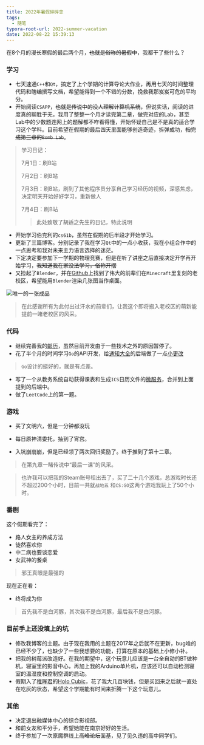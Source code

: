 ```yaml
---
title: 2022年暑假碎碎念
tags:
  - 随笔
typora-root-url: 2022-summer-vacation
date: 2022-08-22 15:39:13
---
```


在8个月的漫长寒假的最后两个月，~~也就是俗称的暑假中~~，我都干了些什么？

<!--more-->

### 学习

- 七天速通`C++`和`Qt`，搞定了上个学期的计算导论大作业，再用七天的时间整理代码和~~瞎编~~撰写文档，希望能得到一个不错的分数，挽救我那岌岌可危的平均分。
- 开始阅读`CSAPP`，~~也就是传说中的没人理解计算机系统~~，但说实话，阅读的进度真的聊胜于无，我用了整整一个月才读完第二章，做完对应的Lab，甚至Lab中的少数题连网上的题解都不咋看得懂，开始怀疑自己是不是真的适合学习这个学科。目前希望在假期的最后四天里面能够创造奇迹，拆弹成功，~~指完成第三章的`Bomb Lab`~~。

> 学习日记：
>
> 7月1日：刷B站
>
> 7月2日：刷B站
>
> 7月3日：刷B站，刷到了其他程序员分享自己学习经历的视频，深感焦虑，决定明天开始好好学习，重新做人
>
> 7月4日：刷B站
>
> > 此处致敬了胡适之先生的日记，特此说明

- 开始学习伯克利的`cs61b`，虽然在假期的后半段才开始学习。
- 更新了三篇博客。分别记录了我在学习`Qt`中的一点小收获，我在小组合作中的一点思考和我对未来主力语言选择的迷茫。
- 下定决定要参加下一学期的物理竞赛，但是在听了讲座之后直接决定开学再开始学习，~~我知道我在家没法学习，俗称开摆~~
- 又捡起了`Blender`，并在[Github](https://github.com/tanjian1998/bupt_minecraft)上找到了伟大的前辈们在`Minecraft`里复刻的老校区，希望能用`Blender`渲染几张图当作桌面。

![唯一的一张成品](result1.png)

> 在此感谢所有为此付出过汗水的前辈们，让我这个即将搬入老校区的萌新能提前一睹老校区的风采。

### 代码

- 继续完善我的[邮历](https://github.com/jackfiled/post_calendar_android)，虽然目前开发由于一些技术之外的原因暂停了。
- 花了半个月的时间学习`Go`的API开发，给[通知大全](https://squidward.top/)的后端做了一点[小更改](https://gitee.com/zoctopus/ddlgo-back/pulls/2)

> `Go`设计的挺好的，就是有点差。

- 写了一个从教务系统自动获得课表和生成`ICS`日历文件的[微服务](https://github.com/jackfiled/JWGLService)，合并到上面提到的后端中。
- 做了`LeetCode`上的第一题。

### 游戏

- 买了文明六，但是一分钟都没玩
- 每日原神清委托，抽到了宵宫。

- 入坑崩崩崩，但是已经领了两次回归奖励了。终于推到了第十二章。

> 在第九章一睹传说中“最后一课”的风采。

> 也许我可以把我的Steam账号租出去了，买了二十几个游戏，总游戏时长还不超过200个小时，目前一共就`战地五` 和`CS:GO`这两个游戏我玩上了50个小时。

### 番剧

这个假期看完了：

- 路人女主的养成方法
- 徒然喜欢你
- 中二病也要谈恋爱
- 女武神的餐桌

> 邪王真眼是最强的

现在正在看：

- 终将成为你

> 首先我不是白河豚，其次我不是白河豚，最后我不是白河豚。

### 目前手上还没填上的坑

- 修改我博客的主题。由于现在我用的主题在2017年之后就不在更新，bug啥的已经不少了，也缺少了一些我想要的功能，打算在原本的基础上小修小补。
- 把我的树莓派改造好。在我的期望中，这个玩意儿应该是一台全自动的BT做种机，寝室里的影音中心，再加上我的Arduino单片机，应该还可以自动检测寝室的温湿度和控制空调的启动。
- 假期入了[稚晖君](https://space.bilibili.com/20259914)的[Holo Cubic](https://www.bilibili.com/video/BV1VA411p7MD)，花了我大几百块钱，但是买回来之后就一直处在吃灰的状态，希望这个学期能有时间来折腾一下这个玩意儿。

### 其他

- 决定退出融媒体中心的综合影视部。
- 和前女友和平分手，希望她能在南京好好的生活。
- 终于参加了一次原魔群线上~~高峰论坛~~面基，见了见久违的高中同学们。

